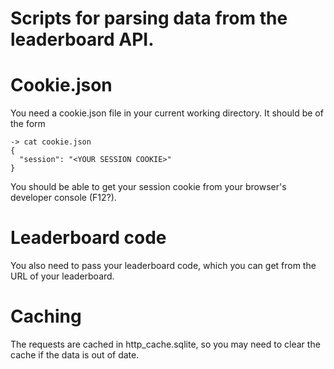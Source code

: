 Scripts for parsing data from the leaderboard API.
==================================================

# Cookie.json
You need a cookie.json file in your current working directory. It should be of
the form

    -> cat cookie.json
    {
      "session": "<YOUR SESSION COOKIE>"
    }

You should be able to get your session cookie from your browser's developer
console (F12?).

# Leaderboard code
You also need to pass your leaderboard code, which you can get from the URL of
your leaderboard.

# Caching
The requests are cached in http_cache.sqlite, so you may need to clear the cache
if the data is out of date.
